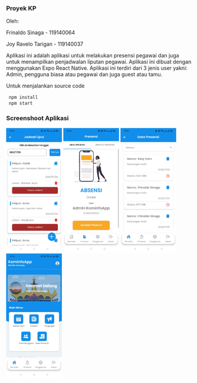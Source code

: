 ### Proyek KP
Oleh:

Frinaldo Sinaga - 119140064

Joy Ravelo Tarigan - 119140037


Aplikasi ini adalah aplikasi untuk melakukan presensi pegawai dan juga untuk menampilkan penjadwalan liputan pegawai.
Aplikasi ini dibuat dengan menggunakan Expo React Native. Aplikasi ini terdiri dari 3 jenis user yakni: Admin, pengguna biasa atau pegawai dan juga guest atau tamu.


Untuk menjalankan source code
```
 npm install
 npm start
 ```
### Screenshoot Aplikasi

<img src='https://raw.githubusercontent.com/Sinagafrinaldo/Proyek-KP/main/Screenshoot/1.jpeg' width=30% height=30% />


<img src='https://raw.githubusercontent.com/Sinagafrinaldo/Proyek-KP/main/Screenshoot/2.jpeg' width=30% height=30% />



<img src='https://raw.githubusercontent.com/Sinagafrinaldo/Proyek-KP/main/Screenshoot/3.jpeg' width=30% height=30% />


<img src='https://raw.githubusercontent.com/Sinagafrinaldo/Proyek-KP/main/Screenshoot/4.jpeg' width=30% height=30% />
